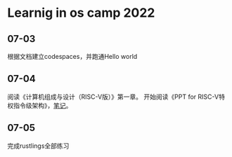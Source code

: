 # Learnig in os camp 2022

## 07-03

根据文档建立codespaces，并跑通Hello world

## 07-04

阅读《计算机组成与设计（RISC-V版）》第一章。
开始阅读《PPT for RISC-V特权指令级架构》，[笔记](./RISC-V/risc-v特权架构.md)。

## 07-05

完成rustlings全部练习